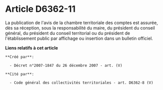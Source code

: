 # Article D6362-11

La publication de l'avis de la chambre territoriale des comptes est assurée, dès sa réception, sous la responsabilité du
maire, du président du conseil général, du président du conseil territorial ou du président de l'établissement public par
affichage ou insertion dans un bulletin officiel.

**Liens relatifs à cet article**

	**Créé par**:

	  - Décret n°2007-1847 du 26 décembre 2007 - art. (V)

	**Cité par**:

	  - Code général des collectivités territoriales - art. D6362-8 (V)
